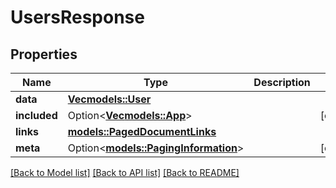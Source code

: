 # UsersResponse

## Properties

Name | Type | Description | Notes
------------ | ------------- | ------------- | -------------
**data** | [**Vec<models::User>**](User.md) |  | 
**included** | Option<[**Vec<models::App>**](App.md)> |  | [optional]
**links** | [**models::PagedDocumentLinks**](PagedDocumentLinks.md) |  | 
**meta** | Option<[**models::PagingInformation**](PagingInformation.md)> |  | [optional]

[[Back to Model list]](../README.md#documentation-for-models) [[Back to API list]](../README.md#documentation-for-api-endpoints) [[Back to README]](../README.md)


